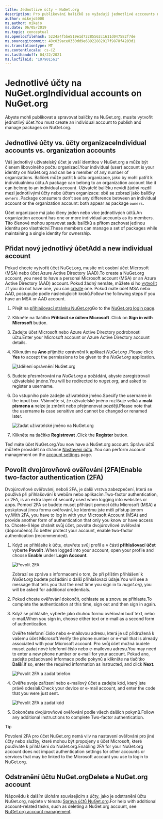 ```yaml
---
title: Jednotlivé účty – NuGet.org
description: Pro publikování balíčků se vyžadují jednotlivé acccounts na NuGet.org.
author: mikejo5000
ms.author: mikejo
ms.date: 06/05/2019
ms.topic: conceptual
ms.openlocfilehash: 5224a4f5be519e1d72285562c1611d047582f7de
ms.sourcegitcommit: 40c039ace0330dd9e68922882017f9878f4283d1
ms.translationtype: MT
ms.contentlocale: cs-CZ
ms.lasthandoff: 04/22/2021
ms.locfileid: "107901561"
---
```

# <a name="individual-accounts-on-nugetorg"></a><span data-ttu-id="d8b24-103">Jednotlivé účty na NuGet.org</span><span class="sxs-lookup"><span data-stu-id="d8b24-103">Individual accounts on NuGet.org</span></span>

<span data-ttu-id="d8b24-104">Abyste mohli publikovat a spravovat balíčky na NuGet.org, musíte vytvořit jednotlivý účet.</span><span class="sxs-lookup"><span data-stu-id="d8b24-104">You must create an individual account to publish and manage packages on NuGet.org.</span></span>

## <a name="individual-accounts-vs-organization-accounts"></a><span data-ttu-id="d8b24-105">Jednotlivé účty vs. účty organizace</span><span class="sxs-lookup"><span data-stu-id="d8b24-105">Individual accounts vs. organization accounts</span></span>

<span data-ttu-id="d8b24-106">Váš jednotlivý uživatelský účet je vaší identitou v NuGet.org a může být členem libovolného počtu organizací.</span><span class="sxs-lookup"><span data-stu-id="d8b24-106">Your individual (user) account is your identity on NuGet.org and can be a member of any number of organizations.</span></span> <span data-ttu-id="d8b24-107">Balíček může patřit k účtu organizace, jako by mohl patřit k individuálnímu účtu.</span><span class="sxs-lookup"><span data-stu-id="d8b24-107">A package can belong to an organization account like it can belong to an individual account.</span></span> <span data-ttu-id="d8b24-108">Uživatelé balíčku nevidí žádný rozdíl mezi jednotlivými účty nebo účtem organizace: obě se zobrazí jako balíčky `owners` .</span><span class="sxs-lookup"><span data-stu-id="d8b24-108">Package consumers don't see any difference between an individual account or the organization account: both appear as package `owners`.</span></span>

<span data-ttu-id="d8b24-109">Účet organizace má jako členy jeden nebo více jednotlivých účtů.</span><span class="sxs-lookup"><span data-stu-id="d8b24-109">An organization account has one or more individual accounts as its members.</span></span> <span data-ttu-id="d8b24-110">Tito členové mohou spravovat sadu balíčků a přitom zachovat jedinou identitu pro vlastnictví.</span><span class="sxs-lookup"><span data-stu-id="d8b24-110">These members can manage a set of packages while maintaining a single identity for ownership.</span></span>

## <a name="add-a-new-individual-account"></a><span data-ttu-id="d8b24-111">Přidat nový jednotlivý účet</span><span class="sxs-lookup"><span data-stu-id="d8b24-111">Add a new individual account</span></span>

<span data-ttu-id="d8b24-112">Pokud chcete vytvořit účet NuGet.org, musíte mít osobní účet Microsoft (MSA) nebo účet Azure Active Directory (AAD).</span><span class="sxs-lookup"><span data-stu-id="d8b24-112">To create a NuGet.org account, you need to have a personal Microsoft account (MSA) or an Azure Active Directory (AAD) account.</span></span> <span data-ttu-id="d8b24-113">Pokud žádný nemáte, můžete si ho [vytvořit](https://signup.live.com) .</span><span class="sxs-lookup"><span data-stu-id="d8b24-113">If you do not have one, you can [create](https://signup.live.com) one.</span></span> <span data-ttu-id="d8b24-114">Pokud máte účet MSA nebo AAD, postupujte podle následujících kroků.</span><span class="sxs-lookup"><span data-stu-id="d8b24-114">Follow the following steps if you have an MSA or AAD account.</span></span>

1. <span data-ttu-id="d8b24-115">Přejít na [přihlašovací stránku NuGet.org](https://www.nuget.org/users/account/LogOn)</span><span class="sxs-lookup"><span data-stu-id="d8b24-115">Go to the [NuGet.org login page](https://www.nuget.org/users/account/LogOn).</span></span>

1. <span data-ttu-id="d8b24-116">Klikněte na tlačítko **Přihlásit se účtem Microsoft** .</span><span class="sxs-lookup"><span data-stu-id="d8b24-116">Click on **Sign in with Microsoft** button.</span></span>

1. <span data-ttu-id="d8b24-117">Zadejte účet Microsoft nebo Azure Active Directory podrobnosti účtu.</span><span class="sxs-lookup"><span data-stu-id="d8b24-117">Enter your Microsoft account or Azure Active Directory account details.</span></span>

1. <span data-ttu-id="d8b24-118">Kliknutím na **Ano** přijměte oprávnění k aplikaci *NuGet.org* .</span><span class="sxs-lookup"><span data-stu-id="d8b24-118">Please click **Yes** to accept the permissions to be given to the *NuGet.org* application.</span></span>

   ![Udělení oprávnění NuGet.org](media/nuget-org-permissions.png)

1. <span data-ttu-id="d8b24-120">Budete přesměrováni na *NuGet.org* a požádáni, abyste zaregistrovali uživatelské jméno.</span><span class="sxs-lookup"><span data-stu-id="d8b24-120">You will be redirected to *nuget.org*, and asked to register a username.</span></span>

1. <span data-ttu-id="d8b24-121">Do vstupního pole zadejte uživatelské jméno.</span><span class="sxs-lookup"><span data-stu-id="d8b24-121">Specify the username in the input box.</span></span> <span data-ttu-id="d8b24-122">Všimněte si, že uživatelské jméno rozlišuje velká a **malá písmena a** nelze je změnit nebo přejmenovat později.</span><span class="sxs-lookup"><span data-stu-id="d8b24-122">Please note that the username **is** case sensitive and cannot be changed or renamed later.</span></span>

   ![Zadat uživatelské jméno na NuGet.org](media/nuget-org-register.png) 

1. <span data-ttu-id="d8b24-124">Klikněte na tlačítko **Registrovat** .</span><span class="sxs-lookup"><span data-stu-id="d8b24-124">Click the **Register** button.</span></span>

<span data-ttu-id="d8b24-125">Teď máte účet NuGet.org.</span><span class="sxs-lookup"><span data-stu-id="d8b24-125">You now have a NuGet.org account.</span></span> <span data-ttu-id="d8b24-126">Správu účtů můžete provádět na stránce [Nastavení účtu](https://www.nuget.org/account) .</span><span class="sxs-lookup"><span data-stu-id="d8b24-126">You can perform account management on the [account settings](https://www.nuget.org/account) page.</span></span>

## <a name="enable-two-factor-authentication-2fa"></a><span data-ttu-id="d8b24-127">Povolit dvojúrovňové ověřování (2FA)</span><span class="sxs-lookup"><span data-stu-id="d8b24-127">Enable two-factor authentication (2FA)</span></span>

<span data-ttu-id="d8b24-128">Dvojúrovňové ověřování, neboli 2FA, je další vrstva zabezpečení, která se používá při přihlašování k webům nebo aplikacím.</span><span class="sxs-lookup"><span data-stu-id="d8b24-128">Two-factor authentication, or 2FA, is an extra layer of security used when logging into websites or apps.</span></span> <span data-ttu-id="d8b24-129">Pomocí 2FA se budete muset přihlásit pomocí účtu Microsoft (MSA) a poskytovat jinou formu ověřování, ke kterému jste měli přístup jenom vy.</span><span class="sxs-lookup"><span data-stu-id="d8b24-129">With 2FA, you have to log in with your Microsoft Account (MSA) and provide another form of authentication that only you know or have access to.</span></span> <span data-ttu-id="d8b24-130">Chcete-li lépe chránit svůj účet, povolte dvojúrovňové ověřování (doporučeno).</span><span class="sxs-lookup"><span data-stu-id="d8b24-130">To better protect your account, enable two-factor authentication (recommended).</span></span>

1. <span data-ttu-id="d8b24-131">Když se přihlásíte k účtu, otevřete svůj profil a v části **přihlašovací účet** vyberte **Povolit** .</span><span class="sxs-lookup"><span data-stu-id="d8b24-131">When logged into your account, open your profile and choose **Enable** under **Login Account**.</span></span>

   ![Povolit 2FA](media/nuget-org-register-2fa.png)

   <span data-ttu-id="d8b24-133">Zobrazí se zpráva s informacemi o tom, že při příštím přihlášení k *NuGet.org* budete požádáni o další přihlašovací údaje.</span><span class="sxs-lookup"><span data-stu-id="d8b24-133">You will see a message that tells you that the next time you sign in to *nuget.org*, you will be asked for additional credentials.</span></span>

2. <span data-ttu-id="d8b24-134">Pokud chcete ověřování dokončit, odhlaste se a znovu se přihlaste.</span><span class="sxs-lookup"><span data-stu-id="d8b24-134">To complete the authentication at this time, sign out and then sign in again.</span></span>

3. <span data-ttu-id="d8b24-135">Když se přihlásíte, vyberte jako druhou formu ověřování buď text, nebo e-mail.</span><span class="sxs-lookup"><span data-stu-id="d8b24-135">When you sign in, choose either text or e-mail as a second form of authentication.</span></span>

   <span data-ttu-id="d8b24-136">Ověřte telefonní číslo nebo e-mailovou adresu, která je už přidružená k vašemu účet Microsoft.</span><span class="sxs-lookup"><span data-stu-id="d8b24-136">Verify the phone number or e-mail that is already associated with your Microsoft account.</span></span> <span data-ttu-id="d8b24-137">Pro svůj účet možná budete muset zadat nové telefonní číslo nebo e-mailovou adresu.</span><span class="sxs-lookup"><span data-stu-id="d8b24-137">You may need to enter a new phone number or e-mail for your account.</span></span> <span data-ttu-id="d8b24-138">Pokud ano, zadejte požadované informace podle pokynů a klikněte na tlačítko **Další**.</span><span class="sxs-lookup"><span data-stu-id="d8b24-138">If so, enter the required information as instructed, and click **Next**.</span></span>

   ![Povolit 2FA a zadat telefon](media/nuget-org-sign-in-2fa.png)

4. <span data-ttu-id="d8b24-140">Ověřte svoje zařízení nebo e-mailový účet a zadejte kód, který jste právě odeslali.</span><span class="sxs-lookup"><span data-stu-id="d8b24-140">Check your device or e-mail account, and enter the code that you were just sent.</span></span>

   ![Povolit 2FA a zadat kód](media/nuget-org-enter-code-2fa.png)

5. <span data-ttu-id="d8b24-142">Dokončete dvojúrovňové ověřování podle všech dalších pokynů.</span><span class="sxs-lookup"><span data-stu-id="d8b24-142">Follow any additional instructions to complete Two-factor authentication.</span></span>

> [!Tip]
> <span data-ttu-id="d8b24-143">Povolení 2FA pro účet NuGet.org nemá vliv na nastavení ověřování pro jiné účty nebo služby, které mohou být propojeny s účet Microsoft, které používáte k přihlášení do NuGet.org.</span><span class="sxs-lookup"><span data-stu-id="d8b24-143">Enabling 2FA for your NuGet.org account does not impact authentication settings for other accounts or services that may be linked to the Microsoft account you use to login to NuGet.org.</span></span>

## <a name="delete-a-nugetorg-account"></a><span data-ttu-id="d8b24-144">Odstranění účtu NuGet.org</span><span class="sxs-lookup"><span data-stu-id="d8b24-144">Delete a NuGet.org account</span></span>

<span data-ttu-id="d8b24-145">Nápovědu k dalším úlohám souvisejícím s účty, jako je odstranění účtu NuGet.org, najdete v tématu [Správa účtů NuGet.org](nuget-org-faq.md#nugetorg-account-management).</span><span class="sxs-lookup"><span data-stu-id="d8b24-145">For help with additional account-related tasks, such as deleting a NuGet.org account, see [NuGet.org account management](nuget-org-faq.md#nugetorg-account-management).</span></span>
